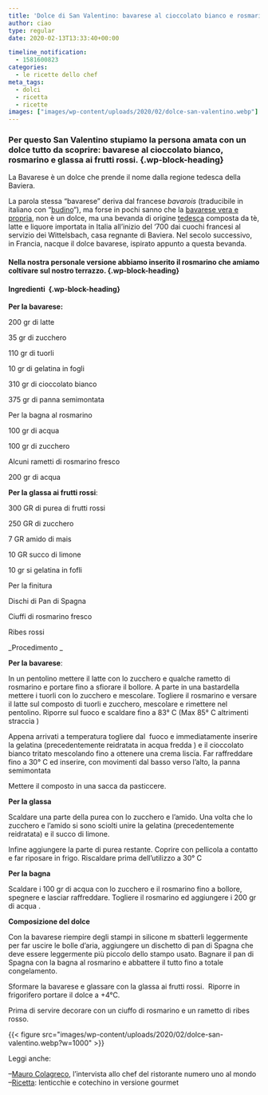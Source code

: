 ```yaml
---
title: 'Dolce di San Valentino: bavarese al cioccolato bianco e rosmarino con glassa ai frutti rossi'
author: ciao
type: regular
date: 2020-02-13T13:33:40+00:00

timeline_notification:
  - 1581600823
categories:
  - le ricette dello chef
meta_tags:
  - dolci
  - ricetta
  - ricette
images: ["images/wp-content/uploads/2020/02/dolce-san-valentino.webp"]
---
```

### Per questo San Valentino stupiamo la persona amata con un dolce tutto da scoprire: bavarese al cioccolato bianco, rosmarino e glassa ai frutti rossi. {.wp-block-heading}

La Bavarese è un dolce che prende il nome dalla regione tedesca della Baviera.&nbsp;

La parola stessa &#8220;bavarese&#8221; deriva dal francese _bavarois_ (traducibile in italiano con &#8220;<a href="https://it.wikipedia.org/wiki/Budino" target="_blank" rel="noreferrer noopener" aria-label=" (apre in una nuova scheda)">budino</a>&#8220;), ma forse in pochi sanno che la <a href="https://it.wikipedia.org/wiki/Bavarese_(bevanda)" target="_blank" rel="noreferrer noopener" aria-label=" (apre in una nuova scheda)">bavarese vera e propria</a>, non è un dolce, ma una bevanda di origine <a href="https://aleepepe.com/2019/12/08/im-beck/" target="_blank" rel="noreferrer noopener" aria-label="tedesca (apre in una nuova scheda)">tedesca</a> composta da tè, latte e liquore importata in Italia all&#8217;inizio del &#8216;700 dai cuochi francesi al servizio dei Wittelsbach, casa regnante di Baviera. Nel secolo successivo, in Francia, nacque il dolce bavarese, ispirato appunto a questa bevanda.

#### Nella nostra personale versione abbiamo inserito il rosmarino che amiamo coltivare sul nostro terrazzo. {.wp-block-heading}

#### **Ingredienti&nbsp;** {.wp-block-heading}

**Per la bavarese:**

200 gr di latte

35 gr di zucchero&nbsp;

110 gr di tuorli&nbsp;

10 gr di gelatina in fogli

310 gr di cioccolato bianco

375 gr di panna semimontata&nbsp;

Per la bagna al rosmarino

100 gr di acqua&nbsp;

100 gr di zucchero&nbsp;

Alcuni rametti di rosmarino fresco&nbsp;

200 gr di acqua&nbsp;

**Per la glassa ai frutti rossi**:

300 GR di purea di frutti rossi

250 GR di zucchero&nbsp;

7 GR amido di mais&nbsp;

10 GR succo di limone

10 gr si gelatina in fofli

Per la finitura&nbsp;

Dischi di Pan di Spagna&nbsp;

Ciuffi di rosmarino fresco&nbsp;

Ribes rossi&nbsp;

_Procedimento _

**Per la bavarese**:

In un pentolino mettere il latte con lo zucchero e qualche rametto di rosmarino e portare fino a sfiorare il bollore.&nbsp;A parte in una bastardella mettere i tuorli con lo zucchero e mescolare. Togliere il rosmarino e versare il latte sul composto di tuorli e zucchero, mescolare e rimettere nel pentolino. Riporre sul fuoco e scaldare fino a 83° C (Max 85° C altrimenti straccia )&nbsp;

Appena arrivati a temperatura togliere dal&nbsp; fuoco e immediatamente inserire la gelatina (precedentemente reidratata in acqua fredda ) e il cioccolato bianco tritato mescolando fino a ottenere una crema liscia. Far raffreddare fino a 30° C ed inserire, con movimenti dal basso verso l&#8217;alto, la panna semimontata&nbsp;

Mettere il composto in una sacca da pasticcere.

**Per la glassa**&nbsp;

Scaldare una parte della purea con lo zucchero e l&#8217;amido. Una volta che lo zucchero e l&#8217;amido si sono sciolti unire la gelatina (precedentemente reidratata) e il succo di limone.

Infine aggiungere la parte di purea restante. Coprire con pellicola a contatto e far riposare in frigo.&nbsp;Riscaldare prima dell’utilizzo a 30° C&nbsp;

**Per la bagna&nbsp;**

Scaldare i 100 gr di acqua con lo zucchero e il rosmarino fino a bollore, spegnere e lasciar raffreddare. Togliere il rosmarino ed aggiungere i 200 gr di acqua .

**Composizione del dolce**&nbsp;

Con la bavarese riempire degli stampi in silicone m sbatterli leggermente per far uscire le bolle d&#8217;aria, aggiungere un dischetto di pan di Spagna che deve essere leggermente più piccolo dello stampo usato. Bagnare il pan di Spagna con la bagna al rosmarino e abbattere il tutto fino a totale congelamento.&nbsp;

Sformare la bavarese e glassare con la glassa ai frutti rossi.&nbsp; Riporre in frigorifero portare il dolce a +4°C.

Prima di servire decorare con un ciuffo di rosmarino e un rametto di ribes rosso.


{{< figure src="images/wp-content/uploads/2020/02/dolce-san-valentino.webp?w=1000" >}}


Leggi anche:

&#8211;<a rel="noreferrer noopener" aria-label="Mauro Colagreco (apre in una nuova scheda)" href="https://aleepepe.com/2020/02/09/mauro-colagreco-mirazur-intervista/" target="_blank">Mauro Colagreco</a>, l&#8217;intervista allo chef del ristorante numero uno al mondo  
&#8211;<a href="https://aleepepe.com/2020/01/07/lenticchie-e-cotechino-ricetta-gourmet/" target="_blank" rel="noreferrer noopener" aria-label="Ricetta (apre in una nuova scheda)">Ricetta</a>: lenticchie e cotechino in versione gourmet